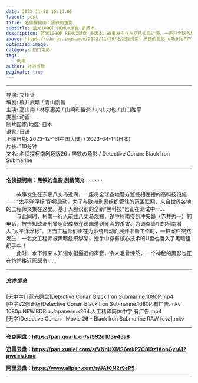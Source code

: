 ```yaml
---
date: 2023-11-28 15:13:05
layout: post
title: 名侦探柯南：黑铁的鱼影
subtitle: 蓝光1080P REMUX原盘 多版本
description: 蓝光1080P REMUX原盘 多版本。故事发生在东京八丈岛近海，一座将全球各地警方监控相连接的高科技设施——“太平洋浮标”即将启动。为了与欧洲刑警组织管辖的范围联网，来自世界各地的工程师聚集在这里。基于人脸识别的全新“黑科技”也正在测试中...
image: https://cdn-us.imgs.moe/2023/11/29/名侦探柯南：黑铁的鱼影_o4kO3uP7Yc.webp
optimized_image: 
category: 热门电影
tags:
  - 动画
author: 对酒当歌
paginate: true
---
```


---

导演: 立川让  
编剧: 樱井武晴 / 青山刚昌  
主演: 高山南 / 林原惠美 / 山崎和佳奈 / 小山力也 / 山口胜平  
类型: 动画  
制片国家/地区: 日本  
语言: 日语  
上映日期: 2023-12-16(中国大陆) / 2023-04-14(日本)  
片长: 110分钟  
又名: 名侦探柯南剧场版26 / 黒鉄の魚影 / Detective Conan: Black Iron Submarine  

---

#### 名侦探柯南：黑铁的鱼影 剧情简介 · · · · · ·

　　故事发生在东京八丈岛近海，一座将全球各地警方监控相连接的高科技设施——“太平洋浮标”即将启动。为了与欧洲刑警组织管辖的范围联网，来自世界各地的工程师聚集在这里。基于人脸识别的全新“黑科技”也正在测试中……  
　　与此同时，柯南一行人前往八丈岛观鲸，途中柯南接到冲矢昴（赤井秀一）的电话，被告知欧洲刑警组织成员在德国遭到琴酒的杀害。为调查真相的柯南潜入“太平洋浮标”。正当工程师们正在为系统启动而展开准备工作时，一桩案件突然发生！一名女工程师被黑暗组织绑架，她手中存有核心技术的U盘也落入了黑暗组织手中！  
　　此时，水下传来未知潜水艇逼近的声音，令人毛骨悚然，一个神秘的黑影也正在悄悄接近灰原哀……  

---

##### 文件信息

[无中字] [蓝光原盘]Detective Conan Black Iron Submarine.1080P.mp4  
[中字V2修正版]Detective Conan Black Iron Submarine.1080P.有广告.mkv  
1080p.NEW.BDRip.Japanese.x264.人工精译简体中字.有广告.mp4  
[无字]Detective Conan - Movie 26 - Black Iron Submarine RAW [eva].mkv  

---

**夸克网盘：<https://pan.quark.cn/s/992d103e45a8>**

**迅雷云盘：<https://pan.xunlei.com/s/VNnUXMS6mkP7O8i9z1AopGyrA1?pwd=izkm#>**

**阿里云盘：<https://www.alipan.com/s/JAfCN2r9eP5>**

---
